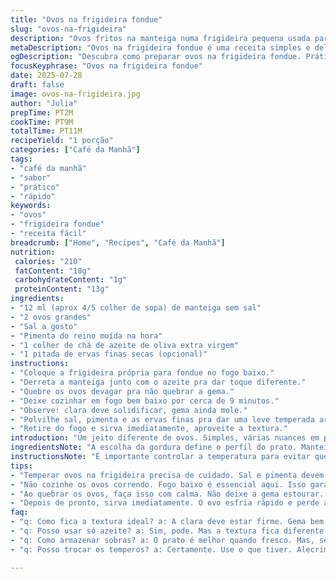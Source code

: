 ```yaml
---
title: "Ovos na frigideira fondue"
slug: "ovos-na-frigideira"
description: "Ovos fritos na manteiga numa frigideira pequena usada para fondue. Cozidos lentamente pra clara firmar e gema ficar mole. Temperados só com sal e pimenta, simples, fácil, rápido. Uma variação troca manteiga por azeite, também funciona. Ideal pra café da manhã ou lanche."
metaDescription: "Ovos na frigideira fondue é uma receita simples e deliciosa. Ideal para um café da manhã rápido e gostoso com sabor único."
ogDescription: "Descubra como preparar ovos na frigideira fondue. Prático, rápido e cheio de sabor. Perfeito para qualquer momento do dia."
focusKeyphrase: "Ovos na frigideira fondue"
date: 2025-07-28
draft: false
image: ovos-na-frigideira.jpg
author: "Julia"
prepTime: PT2M
cookTime: PT9M
totalTime: PT11M
recipeYield: "1 porção"
categories: ["Café da Manhã"]
tags:
- "café da manhã"
- "sabor"
- "prático"
- "rápido"
keywords:
- "ovos"
- "frigideira fondue"
- "receita fácil"
breadcrumb: ["Home", "Recipes", "Café da Manhã"]
nutrition: 
 calories: "210"
 fatContent: "18g"
 carbohydrateContent: "1g"
 proteinContent: "13g"
ingredients:
- "12 ml (aprox 4/5 colher de sopa) de manteiga sem sal"
- "2 ovos grandes"
- "Sal a gosto"
- "Pimenta do reino moída na hora"
- "1 colher de chá de azeite de oliva extra virgem"
- "1 pitada de ervas finas secas (opcional)"
instructions:
- "Coloque a frigideira própria para fondue no fogo baixo."
- "Derreta a manteiga junto com o azeite pra dar toque diferente."
- "Quebre os ovos devagar pra não quebrar a gema."
- "Deixe cozinhar em fogo bem baixo por cerca de 9 minutos."
- "Observe: clara deve solidificar, gema ainda mole."
- "Polvilhe sal, pimenta e as ervas finas pra dar uma leve temperada aromática."
- "Retire do fogo e sirva imediatamente, aproveite a textura."
introduction: "Um jeito diferente de ovos. Simples, várias nuances em poucas etapas. Sem enrolação, só ovo e gordura que você tem em casa mais um toque extra para variar. Praticidade e sabor em um só prato rápido para qualquer momento do dia."
ingredientsNote: "A escolha da gordura define o perfil do prato. Manteiga é tradicional e traz cremosidade, mas queima fácil em fogo alto. Misturar azeite ajuda resistência térmica e insere nuances frutadas. Ovos bem frescos mantêm gema firme e visual atraente. Temperos básicos realçam sabor sem mascarar. Usar frigideira menor facilita manejo do calor e evita espalhar gordura demais. Ervas secas trazem toque aromático único sem deixar prato pesado. Pode adaptar facilmente com o que estiver na geladeira."
instructionsNote: "É importante controlar a temperatura para evitar queimar a base sendo que o objetivo é clara firme e gema cremosa. Manteiga derretida com azeite estabiliza o calor e faz cozinhar por igual. Quebrar ovos com cuidado evita que gema parta. Cozinhar em fogo baixo 8-10 minutos para não alterar textura clássica. Finalizar com sal e pimenta só na hora pra não retirar umidade da clara e manter sabor fresco. Servir imediatamente para manter contraste entre clara firme e gema líquida."
tips:
- "Temperar ovos na frigideira precisa de cuidado. Sal e pimenta devem ser colocados no final, para não desidratar. Gema mole e clara firme são o objetivo. Se gostar de ervas finas, coloque uma pitada, mas com cautela. Ervas secas como orégano ou tomilho também são boas opções. Cada detalhe conta, e isso faz a diferença."
- "Não cozinhe os ovos correndo. Fogo baixo é essencial aqui. Isso garante que a clara cozinhe bem, mas a gema não. Use manteiga e azeite para evitar queima. O azeite ajuda a controlar o calor e mantém o sabor do prato. Observar os ovos durante o cozimento é importante. O tempo ideal é de 8 a 10 minutos."
- "Ao quebrar os ovos, faça isso com calma. Não deixe a gema estourar. Se quebrar, o prato não terá o contraste desejado. Usar ovos frescos garante que a gema fique firme e bonita. Manteiga sem sal na mistura é a escolha certa. Isso evita que o prato fique salgado demais e preserva o sabor suave dos ovos."
- "Depois de pronto, sirva imediatamente. O ovo esfria rápido e perde a textura. Para acelerar o cozimento, você pode cobrir com uma tampa por 1 ou 2 minutos. Cuidado para não cozinhar demais. Isso pode deixar a gema das suas expectativas. Melhor controlar o tempo no fogo e observar como está ficando."
faq:
- "q: Como fica a textura ideal? a: A clara deve estar firme. Gema bem mole. Cozinhar em fogo baixo. Não apresse o processo. Controlar o tempo é crucial. Ovos devem cozinhar de forma uniforme."
- "q: Posso usar só azeite? a: Sim, pode. Mas a textura fica diferente. Manteiga adiciona cremosidade. Azeite dá um toque frutado. Teste as duas opções. Descubra com qual você prefere. Pode misturar também."
- "q: Como armazenar sobras? a: O prato é melhor quando fresco. Mas, se sobrar, coloque na geladeira. Consuma dentro de um dia. Reaqueça em fogo baixo. Cuide com o tempo para não exagerar na temperatura."
- "q: Posso trocar os temperos? a: Certamente. Use o que tiver. Alecrim, manjericão podem funcionar. Cuidado com a quantidade. Cada tempero tem seu próprio sabor. Deixe fluir à sua maneira. Não tenha medo de experimentar."

---
```

